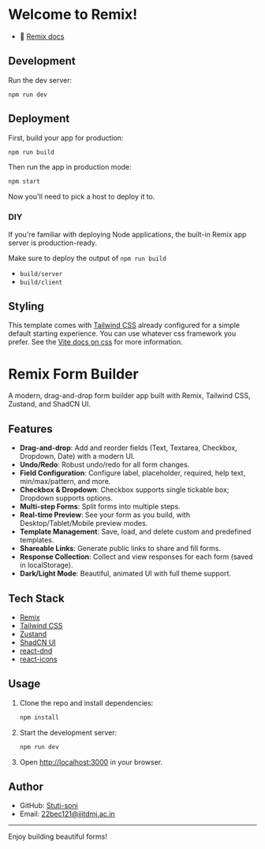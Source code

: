 # Welcome to Remix!

- 📖 [Remix docs](https://remix.run/docs)

## Development

Run the dev server:

```shellscript
npm run dev
```

## Deployment

First, build your app for production:

```sh
npm run build
```

Then run the app in production mode:

```sh
npm start
```

Now you'll need to pick a host to deploy it to.

### DIY

If you're familiar with deploying Node applications, the built-in Remix app server is production-ready.

Make sure to deploy the output of `npm run build`

- `build/server`
- `build/client`

## Styling

This template comes with [Tailwind CSS](https://tailwindcss.com/) already configured for a simple default starting experience. You can use whatever css framework you prefer. See the [Vite docs on css](https://vitejs.dev/guide/features.html#css) for more information.

# Remix Form Builder

A modern, drag-and-drop form builder app built with Remix, Tailwind CSS, Zustand, and ShadCN UI.

## Features

- **Drag-and-drop**: Add and reorder fields (Text, Textarea, Checkbox, Dropdown, Date) with a modern UI.
- **Undo/Redo**: Robust undo/redo for all form changes.
- **Field Configuration**: Configure label, placeholder, required, help text, min/max/pattern, and more.
- **Checkbox & Dropdown**: Checkbox supports single tickable box; Dropdown supports options.
- **Multi-step Forms**: Split forms into multiple steps.
- **Real-time Preview**: See your form as you build, with Desktop/Tablet/Mobile preview modes.
- **Template Management**: Save, load, and delete custom and predefined templates.
- **Shareable Links**: Generate public links to share and fill forms.
- **Response Collection**: Collect and view responses for each form (saved in localStorage).
- **Dark/Light Mode**: Beautiful, animated UI with full theme support.

## Tech Stack

- [Remix](https://remix.run/)
- [Tailwind CSS](https://tailwindcss.com/)
- [Zustand](https://zustand-demo.pmnd.rs/)
- [ShadCN UI](https://ui.shadcn.com/)
- [react-dnd](https://react-dnd.github.io/react-dnd/about)
- [react-icons](https://react-icons.github.io/react-icons/)

## Usage

1. Clone the repo and install dependencies:

   ```sh
   npm install
   ```

2. Start the development server:

   ```sh
   npm run dev
   ```

3. Open [http://localhost:3000](http://localhost:3000) in your browser.

## Author

- GitHub: [Stuti-soni](https://github.com/Stuti-soni)
- Email: 22bec121@iiitdmj.ac.in

---

Enjoy building beautiful forms!

